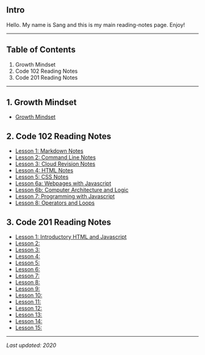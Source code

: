 
## Intro
Hello. My name is Sang and this is my main reading-notes page. Enjoy!
****

## Table of Contents
1. Growth Mindset
2. Code 102 Reading Notes
3. Code 201 Reading Notes

******

## 1. Growth Mindset
+ [Growth Mindset](https://github.com/sangmlee76/reading-notes/blob/main/Code%20102/growthmindset)

## 2. Code 102 Reading Notes
+ [Lesson 1: Markdown Notes](https://sangmlee76.github.io/reading-notes/markdown)
+ [Lesson 2: Command Line Notes](https://sangmlee76.github.io/reading-notes/commandline)
+ [Lesson 3: Cloud Revision Notes](https://sangmlee76.github.io/reading-notes/cloudrevisions)
+ [Lesson 4: HTML Notes](https://sangmlee76.github.io/reading-notes/html)
+ [Lesson 5: CSS Notes](https://sangmlee76.github.io/reading-notes/css)
+ [Lesson 6a: Webpages with Javascript](https://sangmlee76.github.io/reading-notes/webpage-js)
+ [Lesson 6b: Computer Architecture and Logic](https://sangmlee76.github.io/reading-notes/comp-architecture)
+ [Lesson 7: Programming with Javascript](https://sangmlee76.github.io/reading-notes/programming-js)
+ [Lesson 8: Operators and Loops](https://sangmlee76.github.io/reading-notes/js-operators-loops)

## 3. Code 201 Reading Notes
+ [Lesson 1: Introductory HTML and Javascript](https://sangmlee76.github.io/reading-notes/class-01)
+ [Lesson 2:](dummylink.com)
+ [Lesson 3:](dummylink.com)
+ [Lesson 4:](dummylink.com)
+ [Lesson 5:](dummylink.com)
+ [Lesson 6:](dummylink.com)
+ [Lesson 7:](dummylink.com)
+ [Lesson 8:](dummylink.com)
+ [Lesson 9:](dummylink.com)
+ [Lesson 10:](dummylink.com)
+ [Lesson 11:](dummylink.com)
+ [Lesson 12:](dummylink.com)
+ [Lesson 13:](dummylink.com)
+ [Lesson 14:](dummylink.com)
+ [Lesson 15:](dummylink.com)

****

*Last updated: 2020*
